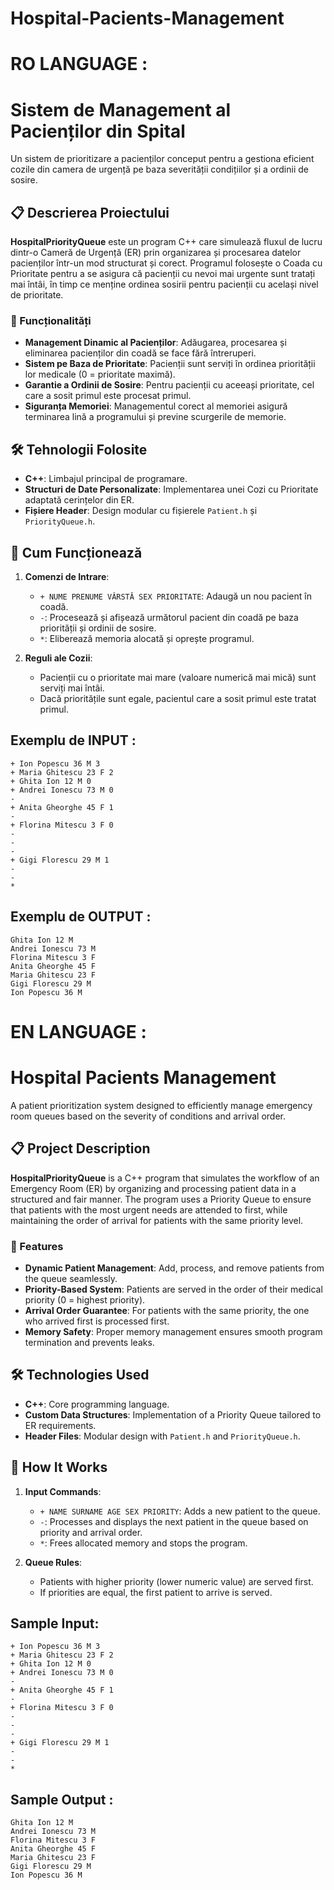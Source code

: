 # Hospital-Pacients-Management

# RO LANGUAGE : 
# Sistem de Management al Pacienților din Spital

Un sistem de prioritizare a pacienților conceput pentru a gestiona eficient cozile din camera de urgență pe baza severității condițiilor și a ordinii de sosire.

## 📋 Descrierea Proiectului
**HospitalPriorityQueue** este un program C++ care simulează fluxul de lucru dintr-o Cameră de Urgență (ER) prin organizarea și procesarea datelor pacienților într-un mod structurat și corect. Programul folosește o Coada cu Prioritate pentru a se asigura că pacienții cu nevoi mai urgente sunt tratați mai întâi, în timp ce menține ordinea sosirii pentru pacienții cu același nivel de prioritate.

### 🏥 Funcționalități
- **Management Dinamic al Pacienților**: Adăugarea, procesarea și eliminarea pacienților din coadă se face fără întreruperi.
- **Sistem pe Baza de Prioritate**: Pacienții sunt serviți în ordinea priorității lor medicale (0 = prioritate maximă).
- **Garantie a Ordinii de Sosire**: Pentru pacienții cu aceeași prioritate, cel care a sosit primul este procesat primul.
- **Siguranța Memoriei**: Managementul corect al memoriei asigură terminarea lină a programului și previne scurgerile de memorie.

## 🛠️ Tehnologii Folosite
- **C++**: Limbajul principal de programare.
- **Structuri de Date Personalizate**: Implementarea unei Cozi cu Prioritate adaptată cerințelor din ER.
- **Fișiere Header**: Design modular cu fișierele `Patient.h` și `PriorityQueue.h`.

## 📖 Cum Funcționează
1. **Comenzi de Intrare**:
   - `+ NUME PRENUME VÂRSTĂ SEX PRIORITATE`: Adaugă un nou pacient în coadă.
   - `-`: Procesează și afișează următorul pacient din coadă pe baza priorității și ordinii de sosire.
   - `*`: Eliberează memoria alocată și oprește programul.

2. **Reguli ale Cozii**:
   - Pacienții cu o prioritate mai mare (valoare numerică mai mică) sunt serviți mai întâi.
   - Dacă prioritățile sunt egale, pacientul care a sosit primul este tratat primul.

## Exemplu de INPUT :
    + Ion Popescu 36 M 3
    + Maria Ghitescu 23 F 2
    + Ghita Ion 12 M 0
    + Andrei Ionescu 73 M 0
    -
    + Anita Gheorghe 45 F 1
    -
    + Florina Mitescu 3 F 0
    -
    -
    -
    + Gigi Florescu 29 M 1
    -
    -
    *
## Exemplu de OUTPUT :
    Ghita Ion 12 M
    Andrei Ionescu 73 M
    Florina Mitescu 3 F
    Anita Gheorghe 45 F
    Maria Ghitescu 23 F
    Gigi Florescu 29 M
    Ion Popescu 36 M


# EN LANGUAGE : 
# Hospital Pacients Management
A patient prioritization system designed to efficiently manage emergency room queues based on the severity of conditions and arrival order.

## 📋 Project Description
**HospitalPriorityQueue** is a C++ program that simulates the workflow of an Emergency Room (ER) by organizing and processing patient data in a structured and fair manner. The program uses a Priority Queue to ensure that patients with the most urgent needs are attended to first, while maintaining the order of arrival for patients with the same priority level.

### 🏥 Features
- **Dynamic Patient Management**: Add, process, and remove patients from the queue seamlessly.
- **Priority-Based System**: Patients are served in the order of their medical priority (0 = highest priority).
- **Arrival Order Guarantee**: For patients with the same priority, the one who arrived first is processed first.
- **Memory Safety**: Proper memory management ensures smooth program termination and prevents leaks.

## 🛠️ Technologies Used
- **C++**: Core programming language.
- **Custom Data Structures**: Implementation of a Priority Queue tailored to ER requirements.
- **Header Files**: Modular design with `Patient.h` and `PriorityQueue.h`.

## 📖 How It Works
1. **Input Commands**:
   - `+ NAME SURNAME AGE SEX PRIORITY`: Adds a new patient to the queue.
   - `-`: Processes and displays the next patient in the queue based on priority and arrival order.
   - `*`: Frees allocated memory and stops the program.

2. **Queue Rules**:
   - Patients with higher priority (lower numeric value) are served first.
   - If priorities are equal, the first patient to arrive is served.

## Sample Input:
    + Ion Popescu 36 M 3
    + Maria Ghitescu 23 F 2
    + Ghita Ion 12 M 0
    + Andrei Ionescu 73 M 0
    -
    + Anita Gheorghe 45 F 1
    -
    + Florina Mitescu 3 F 0
    -
    -
    -
    + Gigi Florescu 29 M 1
    -
    -
    *
  ## Sample Output :
    Ghita Ion 12 M
    Andrei Ionescu 73 M
    Florina Mitescu 3 F
    Anita Gheorghe 45 F
    Maria Ghitescu 23 F
    Gigi Florescu 29 M
    Ion Popescu 36 M
